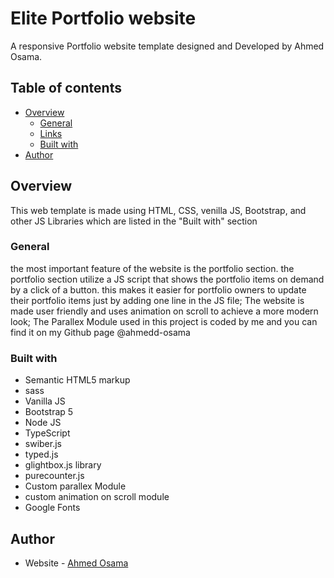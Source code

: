 

# Elite Portfolio website

A responsive Portfolio website template designed and Developed by Ahmed Osama.

## Table of contents

- [Overview](#overview)
  - [General](#general)
  - [Links](#links)
  - [Built with](#built-with)
- [Author](#author)   

## Overview
  This web template is made using HTML, CSS, venilla JS, Bootstrap, and other JS Libraries which are listed in the "Built with" section
### General
  the most important feature of the website is the portfolio section. the portfolio section utilize a JS script that shows the portfolio items on demand by a click of a button. this makes it easier for portfolio owners to update their portfolio items just by adding one line in the JS file;
  The website is made user friendly and uses animation on scroll to achieve a more modern look;
  The Parallex Module used in this project is coded by me and you can find it on my Github page @ahmedd-osama 


### Built with

- Semantic HTML5 markup    
- sass     
- Vanilla JS   
- Bootstrap 5 
- Node JS   
- TypeScript   
- swiber.js 
- typed.js
- glightbox.js library
- purecounter.js
- Custom parallex Module   
- custom animation on scroll module
- Google Fonts

## Author

- Website - [Ahmed Osama](https://www.https://github.com/ahmedd-osama)